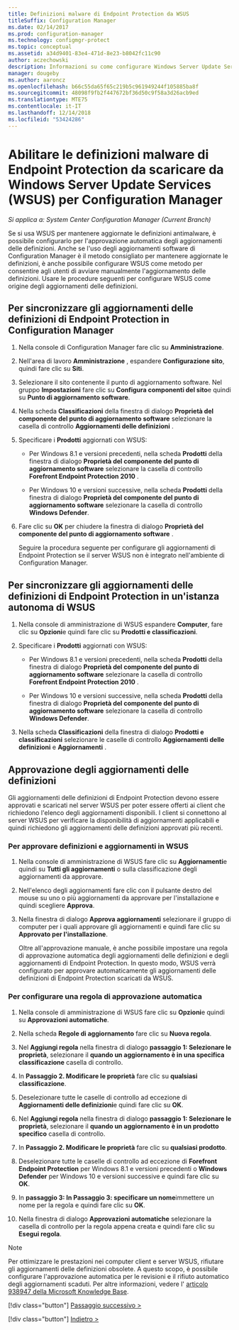 ```yaml
---
title: Definizioni malware di Endpoint Protection da WSUS
titleSuffix: Configuration Manager
ms.date: 02/14/2017
ms.prod: configuration-manager
ms.technology: configmgr-protect
ms.topic: conceptual
ms.assetid: a34d9401-83e4-471d-8e23-b8042fc11c90
author: aczechowski
description: Informazioni su come configurare Windows Server Update Services per l'approvazione automatica degli aggiornamenti delle definizioni.
manager: dougeby
ms.author: aaroncz
ms.openlocfilehash: b66c55da65f65c219b5c961949244f105885ba8f
ms.sourcegitcommit: 48098f9fb2f447672bf36d50c9f58a3d26acb9ed
ms.translationtype: MTE75
ms.contentlocale: it-IT
ms.lasthandoff: 12/14/2018
ms.locfileid: "53424286"
---
```

# <a name="enable-endpoint-protection-malware-definitions-to-download-from-windows-server-update-services-wsus-for-configuration-manager"></a>Abilitare le definizioni malware di Endpoint Protection da scaricare da Windows Server Update Services (WSUS) per Configuration Manager

*Si applica a: System Center Configuration Manager (Current Branch)*

 Se si usa WSUS per mantenere aggiornate le definizioni antimalware, è possibile configurarlo per l'approvazione automatica degli aggiornamenti delle definizioni. Anche se l'uso degli aggiornamenti software di Configuration Manager è il metodo consigliato per mantenere aggiornate le definizioni, è anche possibile configurare WSUS come metodo per consentire agli utenti di avviare manualmente l'aggiornamento delle definizioni. Usare le procedure seguenti per configurare WSUS come origine degli aggiornamenti delle definizioni.

## <a name="to-synchronize-endpoint-protection-definition-updates-in-configuration-manager-software-updates"></a>Per sincronizzare gli aggiornamenti delle definizioni di Endpoint Protection in Configuration Manager

1. Nella console di Configuration Manager fare clic su **Amministrazione**.

2. Nell'area di lavoro **Amministrazione** , espandere **Configurazione sito**, quindi fare clic su **Siti**.

3. Selezionare il sito contenente il punto di aggiornamento software. Nel gruppo **Impostazioni** fare clic su **Configura componenti del sito**e quindi su **Punto di aggiornamento software**.

4. Nella scheda **Classificazioni** della finestra di dialogo **Proprietà del componente del punto di aggiornamento software** selezionare la casella di controllo **Aggiornamenti delle definizioni** .

5. Specificare i **Prodotti** aggiornati con WSUS:

   -   Per Windows 8.1 e versioni precedenti, nella scheda **Prodotti** della finestra di dialogo **Proprietà del componente del punto di aggiornamento software** selezionare la casella di controllo **Forefront Endpoint Protection 2010** .

   -   Per Windows 10 e versioni successive, nella scheda **Prodotti** della finestra di dialogo **Proprietà del componente del punto di aggiornamento software** selezionare la casella di controllo **Windows Defender**.

6. Fare clic su **OK** per chiudere la finestra di dialogo **Proprietà del componente del punto di aggiornamento software** .

   Seguire la procedura seguente per configurare gli aggiornamenti di Endpoint Protection se il server WSUS non è integrato nell'ambiente di Configuration Manager.

## <a name="to-synchronize-endpoint-protection-definition-updates-in-standalone-wsus"></a>Per sincronizzare gli aggiornamenti delle definizioni di Endpoint Protection in un'istanza autonoma di WSUS

1.  Nella console di amministrazione di WSUS espandere **Computer**, fare clic su **Opzioni**e quindi fare clic su **Prodotti e classificazioni**.

2.  Specificare i **Prodotti** aggiornati con WSUS:

    -   Per Windows 8.1 e versioni precedenti, nella scheda **Prodotti** della finestra di dialogo **Proprietà del componente del punto di aggiornamento software** selezionare la casella di controllo **Forefront Endpoint Protection 2010** .

    -   Per Windows 10 e versioni successive, nella scheda **Prodotti** della finestra di dialogo **Proprietà del componente del punto di aggiornamento software** selezionare la casella di controllo **Windows Defender**.

3.  Nella scheda **Classificazioni** della finestra di dialogo **Prodotti e classificazioni** selezionare le caselle di controllo **Aggiornamenti delle definizioni** e **Aggiornamenti** .

## <a name="approving-definition-updates"></a>Approvazione degli aggiornamenti delle definizioni
 Gli aggiornamenti delle definizioni di Endpoint Protection devono essere approvati e scaricati nel server WSUS per poter essere offerti ai client che richiedono l'elenco degli aggiornamenti disponibili. I client si connettono al server WSUS per verificare la disponibilità di aggiornamenti applicabili e quindi richiedono gli aggiornamenti delle definizioni approvati più recenti.

### <a name="to-approve-definitions-and-updates-in-wsus"></a>Per approvare definizioni e aggiornamenti in WSUS

1. Nella console di amministrazione di WSUS fare clic su **Aggiornamenti**e quindi su **Tutti gli aggiornamenti** o sulla classificazione degli aggiornamenti da approvare.

2. Nell'elenco degli aggiornamenti fare clic con il pulsante destro del mouse su uno o più aggiornamenti da approvare per l'installazione e quindi scegliere **Approva**.

3. Nella finestra di dialogo **Approva aggiornamenti** selezionare il gruppo di computer per i quali approvare gli aggiornamenti e quindi fare clic su **Approvato per l'installazione**.

   Oltre all'approvazione manuale, è anche possibile impostare una regola di approvazione automatica degli aggiornamenti delle definizioni e degli aggiornamenti di Endpoint Protection. In questo modo, WSUS verrà configurato per approvare automaticamente gli aggiornamenti delle definizioni di Endpoint Protection scaricati da WSUS.

### <a name="to-configure-an-automatic-approval-rule"></a>Per configurare una regola di approvazione automatica

1.  Nella console di amministrazione di WSUS fare clic su **Opzioni**e quindi su **Approvazioni automatiche**.

2.  Nella scheda **Regole di aggiornamento** fare clic su **Nuova regola**.

3.  Nel **Aggiungi regola** nella finestra di dialogo **passaggio 1: Selezionare le proprietà**, selezionare il **quando un aggiornamento è in una specifica classificazione** casella di controllo.

4.  In **Passaggio 2. Modificare le proprietà** fare clic su **qualsiasi classificazione**.

5.  Deselezionare tutte le caselle di controllo ad eccezione di **Aggiornamenti delle definizioni**e quindi fare clic su **OK**.

6.  Nel **Aggiungi regola** nella finestra di dialogo **passaggio 1: Selezionare le proprietà**, selezionare il **quando un aggiornamento è in un prodotto specifico** casella di controllo.

7.  In **Passaggio 2. Modificare le proprietà** fare clic su **qualsiasi prodotto**.

8.  Deselezionare tutte le caselle di controllo ad eccezione di **Forefront Endpoint Protection** per Windows 8.1 e versioni precedenti o **Windows Defender** per Windows 10 e versioni successive e quindi fare clic su **OK**.

9. In **passaggio 3: In Passaggio 3: specificare un nome**immettere un nome per la regola e quindi fare clic su **OK**.

10. Nella finestra di dialogo **Approvazioni automatiche** selezionare la casella di controllo per la regola appena creata e quindi fare clic su **Esegui regola**.

> [!NOTE]
>  Per ottimizzare le prestazioni nei computer client e server WSUS, rifiutare gli aggiornamenti delle definizioni obsolete. A questo scopo, è possibile configurare l'approvazione automatica per le revisioni e il rifiuto automatico degli aggiornamenti scaduti. Per altre informazioni, vedere l' [articolo 938947 della Microsoft Knowledge Base](http://go.microsoft.com/fwlink/p/?LinkId=204078).
> 
> [!div class="button"]
> [Passaggio successivo >](endpoint-antimalware-policies.md)
> 
> [!div class="button"]
> [Indietro >](endpoint-configure-alerts.md)
